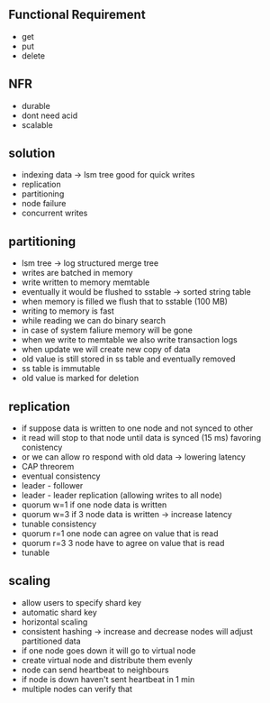 Functional Requirement
-----------------------
- get
- put
- delete

NFR
-----------------
- durable
- dont need acid
- scalable

solution
------------------
- indexing data -> lsm tree good for quick writes
- replication
- partitioning
- node failure
- concurrent writes

partitioning
----------------
- lsm tree -> log structured merge tree
- writes are batched in memory
- write written to memory memtable
- eventually it would be flushed to sstable -> sorted string table
- when memory is filled we flush that to sstable (100 MB)
- writing to memory is fast
- while reading we can do binary search
- in case of system faliure memory will be gone
- when we write to memtable we also write transaction logs
- when update we will create new copy of data
- old value is still stored in ss table and eventually removed
- ss table is immutable
- old value is marked for deletion

replication
----------------------
- if suppose data is written to one node and not synced to other
- it read will stop to that node until data is synced (15 ms) favoring conistency
- or we can allow ro respond with old data -> lowering latency
- CAP threorem
- eventual consistency
- leader - follower
- leader - leader replication (allowing writes to all node)
- quorum w=1 if one node data is written 
- quorum w=3 if 3 node data is written -> increase latency 
- tunable consistency
- quorum r=1 one node can agree on value that is read
- quorum r=3 3 node have to agree on value that is read
- tunable

scaling
----------------
- allow users to specify shard key
- automatic shard key
- horizontal scaling
- consistent hashing -> increase and decrease nodes will adjust partitioned data
- if one node goes down it will go to virtual node
- create virtual node and distribute them evenly
- node can send heartbeat to neighbours
- if node is down haven't sent heartbeat in 1 min
- multiple nodes can verify that
